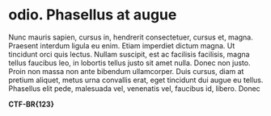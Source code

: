 # odio. Phasellus at augue

Nunc mauris sapien, cursus in, hendrerit consectetuer, cursus et, magna. Praesent interdum ligula eu enim. Etiam imperdiet dictum magna. Ut tincidunt orci quis lectus. Nullam suscipit, est ac facilisis facilisis, magna tellus faucibus leo, in lobortis tellus justo sit amet nulla. Donec non justo. Proin non massa non ante bibendum ullamcorper. Duis cursus, diam at pretium aliquet, metus urna convallis erat, eget tincidunt dui augue eu tellus. Phasellus elit pede, malesuada vel, venenatis vel, faucibus id, libero. Donec

**CTF-BR{123}**
